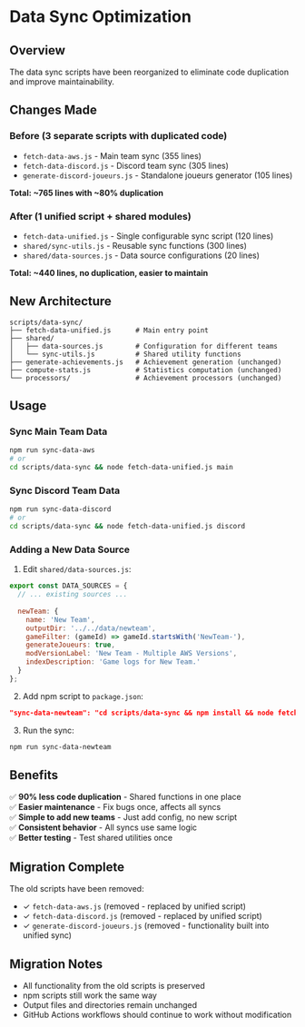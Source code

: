 # Data Sync Optimization

## Overview

The data sync scripts have been reorganized to eliminate code duplication and improve maintainability.

## Changes Made

### Before (3 separate scripts with duplicated code)
- `fetch-data-aws.js` - Main team sync (355 lines)
- `fetch-data-discord.js` - Discord team sync (305 lines) 
- `generate-discord-joueurs.js` - Standalone joueurs generator (105 lines)

**Total: ~765 lines with ~80% duplication**

### After (1 unified script + shared modules)
- `fetch-data-unified.js` - Single configurable sync script (120 lines)
- `shared/sync-utils.js` - Reusable sync functions (300 lines)
- `shared/data-sources.js` - Data source configurations (20 lines)

**Total: ~440 lines, no duplication, easier to maintain**

## New Architecture

```
scripts/data-sync/
├── fetch-data-unified.js      # Main entry point
├── shared/
│   ├── data-sources.js        # Configuration for different teams
│   └── sync-utils.js          # Shared utility functions
├── generate-achievements.js   # Achievement generation (unchanged)
├── compute-stats.js           # Statistics computation (unchanged)
└── processors/                # Achievement processors (unchanged)
```

## Usage

### Sync Main Team Data
```bash
npm run sync-data-aws
# or
cd scripts/data-sync && node fetch-data-unified.js main
```

### Sync Discord Team Data
```bash
npm run sync-data-discord
# or
cd scripts/data-sync && node fetch-data-unified.js discord
```

### Adding a New Data Source

1. Edit `shared/data-sources.js`:
```javascript
export const DATA_SOURCES = {
  // ... existing sources ...
  
  newTeam: {
    name: 'New Team',
    outputDir: '../../data/newteam',
    gameFilter: (gameId) => gameId.startsWith('NewTeam-'),
    generateJoueurs: true,
    modVersionLabel: 'New Team - Multiple AWS Versions',
    indexDescription: 'Game logs for New Team.'
  }
};
```

2. Add npm script to `package.json`:
```json
"sync-data-newteam": "cd scripts/data-sync && npm install && node fetch-data-unified.js newteam"
```

3. Run the sync:
```bash
npm run sync-data-newteam
```

## Benefits

✅ **90% less code duplication** - Shared functions in one place  
✅ **Easier maintenance** - Fix bugs once, affects all syncs  
✅ **Simple to add new teams** - Just add config, no new script  
✅ **Consistent behavior** - All syncs use same logic  
✅ **Better testing** - Test shared utilities once  

## Migration Complete

The old scripts have been removed:
- ✓ `fetch-data-aws.js` (removed - replaced by unified script)
- ✓ `fetch-data-discord.js` (removed - replaced by unified script)
- ✓ `generate-discord-joueurs.js` (removed - functionality built into unified sync)

## Migration Notes

- All functionality from the old scripts is preserved
- npm scripts still work the same way
- Output files and directories remain unchanged
- GitHub Actions workflows should continue to work without modification
